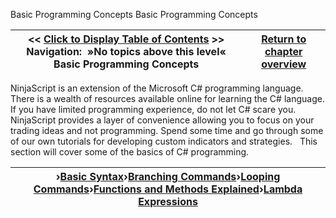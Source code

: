 ﻿
Basic Programming Concepts
Basic Programming Concepts

| << [Click to Display Table of Contents](basic_programming_concepts.md) >> **Navigation:**   »No topics above this level«   Basic Programming Concepts | [Return to chapter overview](sharpdx_directwrite_textlayout-1.md) |
| --- | --- |

NinjaScript is an extension of the Microsoft C# programming language. There is a wealth of resources available online for learning the C# language. If you have limited programming experience, do not let C# scare you. NinjaScript provides a layer of convenience allowing you to focus on your trading ideas and not programming. Spend some time and go through some of our own tutorials for developing custom indicators and strategies.
 
This section will cover some of the basics of C# programming.

| ›[Basic Syntax](basic_syntax.md)›[Branching Commands](branching_commands.md)›[Looping Commands](looping_commands.md)›[Functions and Methods Explained](functions_and_methods_explaine.md)›[Lambda Expressions](labdas.md) |
| --- |

